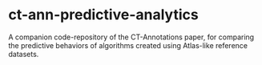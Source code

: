 # ct-ann-predictive-analytics
A companion code-repository of the CT-Annotations paper, for comparing the predictive behaviors of algorithms created using Atlas-like reference datasets.
